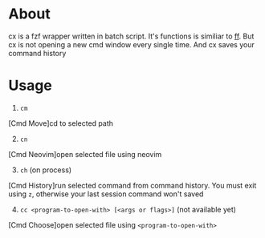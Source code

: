 # About

cx is a fzf wrapper written in batch script. It's functions is similiar to [ff](https://github.com/genotrance/ff). But cx is not opening a new cmd window every single time. And cx saves your command history

# Usage

1. `cm`

[Cmd Move]cd to selected path

2. `cn`

[Cmd Neovim]open selected file using neovim

3. `ch` (on process)

[Cmd History]run selected command from command history. You must exit using `z`, otherwise your last session command won't saved

4. `cc <program-to-open-with> [<args or flags>]` (not available yet)

[Cmd Choose]open selected file using `<program-to-open-with>`
